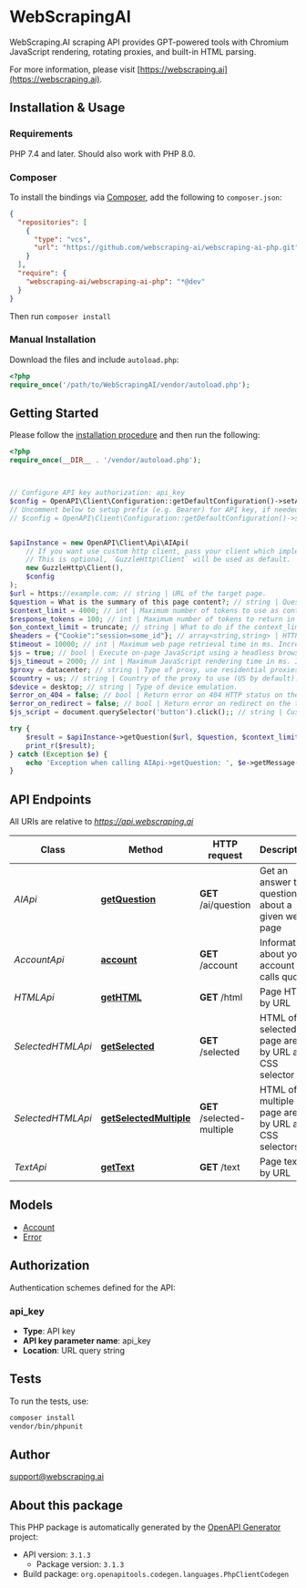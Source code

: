 # WebScrapingAI

WebScraping.AI scraping API provides GPT-powered tools with Chromium JavaScript rendering, rotating proxies, and built-in HTML parsing.

For more information, please visit [https://webscraping.ai](https://webscraping.ai).

## Installation & Usage

### Requirements

PHP 7.4 and later.
Should also work with PHP 8.0.

### Composer

To install the bindings via [Composer](https://getcomposer.org/), add the following to `composer.json`:

```json
{
  "repositories": [
    {
      "type": "vcs",
      "url": "https://github.com/webscraping-ai/webscraping-ai-php.git"
    }
  ],
  "require": {
    "webscraping-ai/webscraping-ai-php": "*@dev"
  }
}
```

Then run `composer install`

### Manual Installation

Download the files and include `autoload.php`:

```php
<?php
require_once('/path/to/WebScrapingAI/vendor/autoload.php');
```

## Getting Started

Please follow the [installation procedure](#installation--usage) and then run the following:

```php
<?php
require_once(__DIR__ . '/vendor/autoload.php');



// Configure API key authorization: api_key
$config = OpenAPI\Client\Configuration::getDefaultConfiguration()->setApiKey('api_key', 'YOUR_API_KEY');
// Uncomment below to setup prefix (e.g. Bearer) for API key, if needed
// $config = OpenAPI\Client\Configuration::getDefaultConfiguration()->setApiKeyPrefix('api_key', 'Bearer');


$apiInstance = new OpenAPI\Client\Api\AIApi(
    // If you want use custom http client, pass your client which implements `GuzzleHttp\ClientInterface`.
    // This is optional, `GuzzleHttp\Client` will be used as default.
    new GuzzleHttp\Client(),
    $config
);
$url = https://example.com; // string | URL of the target page.
$question = What is the summary of this page content?; // string | Question or instructions to ask the LLM model about the target page.
$context_limit = 4000; // int | Maximum number of tokens to use as context for the LLM model (4000 by default).
$response_tokens = 100; // int | Maximum number of tokens to return in the LLM model response. The total context size (context_limit) includes the question, the target page content and the response, so this parameter reserves tokens for the response (see also on_context_limit).
$on_context_limit = truncate; // string | What to do if the context_limit parameter is exceeded (truncate by default). The context is exceeded when the target page content is too long.
$headers = {"Cookie":"session=some_id"}; // array<string,string> | HTTP headers to pass to the target page. Can be specified either via a nested query parameter (...&headers[One]=value1&headers=[Another]=value2) or as a JSON encoded object (...&headers={\"One\": \"value1\", \"Another\": \"value2\"}).
$timeout = 10000; // int | Maximum web page retrieval time in ms. Increase it in case of timeout errors (10000 by default, maximum is 30000).
$js = true; // bool | Execute on-page JavaScript using a headless browser (true by default).
$js_timeout = 2000; // int | Maximum JavaScript rendering time in ms. Increase it in case if you see a loading indicator instead of data on the target page.
$proxy = datacenter; // string | Type of proxy, use residential proxies if your site restricts traffic from datacenters (datacenter by default). Note that residential proxy requests are more expensive than datacenter, see the pricing page for details.
$country = us; // string | Country of the proxy to use (US by default). Only available on Startup and Custom plans.
$device = desktop; // string | Type of device emulation.
$error_on_404 = false; // bool | Return error on 404 HTTP status on the target page (false by default).
$error_on_redirect = false; // bool | Return error on redirect on the target page (false by default).
$js_script = document.querySelector('button').click();; // string | Custom JavaScript code to execute on the target page.

try {
    $result = $apiInstance->getQuestion($url, $question, $context_limit, $response_tokens, $on_context_limit, $headers, $timeout, $js, $js_timeout, $proxy, $country, $device, $error_on_404, $error_on_redirect, $js_script);
    print_r($result);
} catch (Exception $e) {
    echo 'Exception when calling AIApi->getQuestion: ', $e->getMessage(), PHP_EOL;
}

```

## API Endpoints

All URIs are relative to *https://api.webscraping.ai*

Class | Method | HTTP request | Description
------------ | ------------- | ------------- | -------------
*AIApi* | [**getQuestion**](docs/Api/AIApi.md#getquestion) | **GET** /ai/question | Get an answer to a question about a given web page
*AccountApi* | [**account**](docs/Api/AccountApi.md#account) | **GET** /account | Information about your account calls quota
*HTMLApi* | [**getHTML**](docs/Api/HTMLApi.md#gethtml) | **GET** /html | Page HTML by URL
*SelectedHTMLApi* | [**getSelected**](docs/Api/SelectedHTMLApi.md#getselected) | **GET** /selected | HTML of a selected page area by URL and CSS selector
*SelectedHTMLApi* | [**getSelectedMultiple**](docs/Api/SelectedHTMLApi.md#getselectedmultiple) | **GET** /selected-multiple | HTML of multiple page areas by URL and CSS selectors
*TextApi* | [**getText**](docs/Api/TextApi.md#gettext) | **GET** /text | Page text by URL

## Models

- [Account](docs/Model/Account.md)
- [Error](docs/Model/Error.md)

## Authorization

Authentication schemes defined for the API:
### api_key

- **Type**: API key
- **API key parameter name**: api_key
- **Location**: URL query string


## Tests

To run the tests, use:

```bash
composer install
vendor/bin/phpunit
```

## Author

support@webscraping.ai

## About this package

This PHP package is automatically generated by the [OpenAPI Generator](https://openapi-generator.tech) project:

- API version: `3.1.3`
    - Package version: `3.1.3`
- Build package: `org.openapitools.codegen.languages.PhpClientCodegen`
